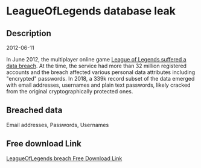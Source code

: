 # LeagueOfLegends database leak

## Description

2012-06-11

In June 2012, the multiplayer online game <a href="https://www.cio.com/article/2395205/security0/european-league-of-legends-game-players-have-their-account-data-compromised.html" target="_blank" rel="noopener">League of Legends suffered a data breach</a>. At the time, the service had more than 32 million registered accounts and the breach affected various personal data attributes including &quot;encrypted&quot; passwords. In 2018, a 339k record subset of the data emerged with email addresses, usernames and plain text passwords, likely cracked from the original cryptographically protected ones.

## Breached data

Email addresses, Passwords, Usernames

## Free download Link

[LeagueOfLegends breach Free Download Link](https://link-to.net/1229997/263.95868837113545/dynamic/?r=aHR0cHM6Ly93d3cubWVkaWFmaXJlLmNvbS92aWV3L3pHSEVMV3daUTBqWVI4Ty9sZWFndWVvZmxlZ2VuZHMuY29tL2ZpbGU=)